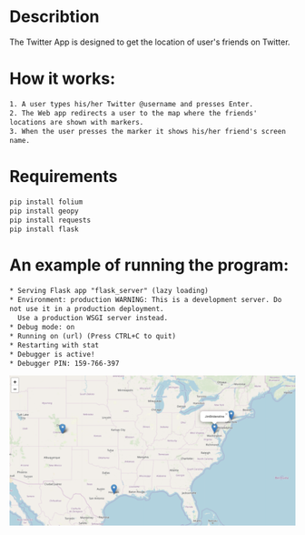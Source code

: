 # Describtion
The Twitter App is designed to get the location of user's friends on Twitter.
# How it works:
    1. A user types his/her Twitter @username and presses Enter.
    2. The Web app redirects a user to the map where the friends' locations are shown with markers.
    3. When the user presses the marker it shows his/her friend's screen name.
# Requirements
    pip install folium
    pip install geopy
    pip install requests
    pip install flask
# An example of running the program:
    * Serving Flask app "flask_server" (lazy loading)
    * Environment: production WARNING: This is a development server. Do not use it in a production deployment.
      Use a production WSGI server instead.
    * Debug mode: on
    * Running on (url) (Press CTRL+C to quit)
    * Restarting with stat
    * Debugger is active!
    * Debugger PIN: 159-766-397
 ![](images/example_screenshot.png)
 
